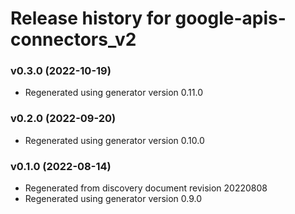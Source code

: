 # Release history for google-apis-connectors_v2

### v0.3.0 (2022-10-19)

* Regenerated using generator version 0.11.0

### v0.2.0 (2022-09-20)

* Regenerated using generator version 0.10.0

### v0.1.0 (2022-08-14)

* Regenerated from discovery document revision 20220808
* Regenerated using generator version 0.9.0

